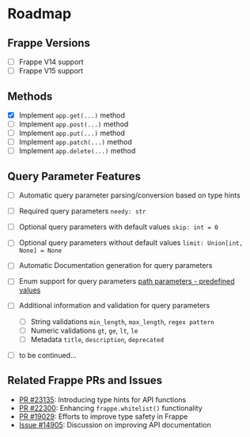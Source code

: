 # Roadmap

## Frappe Versions

- [ ] Frappe V14 support
- [ ] Frappe V15 support

## Methods

- [x] Implement `app.get(...)` method
- [ ] Implement `app.post(...)` method
- [ ] Implement `app.put(...)` method
- [ ] Implement `app.patch(...)` method
- [ ] Implement `app.delete(...)` method

## Query Parameter Features

- [ ] Automatic query parameter parsing/conversion based on type hints
- [ ] Required query parameters `needy: str`
- [ ] Optional query parameters with default values `skip: int = 0`
- [ ] Optional query parameters without default values `limit: Union[int, None] = None`
- [ ] Automatic Documentation generation for query parameters
- [ ] Enum support for query parameters [path parameters - predefined values](https://fastapi.tiangolo.com/tutorial/path-params/#predefined-values)
- [ ] Additional information and validation for query parameters

  - [ ] String validations `min_length`, `max_length`, `regex pattern`
  - [ ] Numeric validations `gt`, `ge`, `lt`, `le`
  - [ ] Metadata `title`, `description`, `deprecated`

- [ ] to be continued...

## Related Frappe PRs and Issues

- [PR #23135](https://github.com/frappe/frappe/pull/23135): Introducing type hints for API functions
- [PR #22300](https://github.com/frappe/frappe/pull/22300): Enhancing `frappe.whitelist()` functionality
- [PR #19029](https://github.com/frappe/frappe/pull/19029): Efforts to improve type safety in Frappe
- [Issue #14905](https://github.com/frappe/frappe/issues/14905): Discussion on improving API documentation
